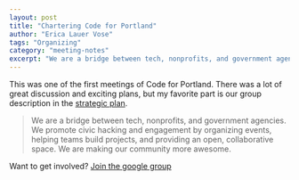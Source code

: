 ```yaml
---
layout: post
title: "Chartering Code for Portland"
author: "Erica Lauer Vose"
tags: "Organizing"
category: "meeting-notes"
excerpt: "We are a bridge between tech, nonprofits, and government agencies. We promote civic hacking and engagement by organizing events, helping teams build projects, and providing an open, collaborative space. We are making our community more awesome."
---
```


This was one of the first meetings of Code for Portland. There was a lot of great discussion and exciting plans, but my favorite part is our group description in the [strategic plan](https://docs.google.com/a/newrelic.com/document/d/1fNI-5CAT4yVOrLkaQGX_zN94fcWcb4f87sBl4OLiEe0/).

> We are a bridge between tech, nonprofits, and government agencies. We promote civic hacking and engagement by organizing events, helping teams build projects, and providing an open, collaborative space. We are making our community more awesome.

<p class="side-note">
  Want to get involved? <a href="https://groups.google.com/forum/#!forum/code-for-portland"> Join the google group</a>
</p>
